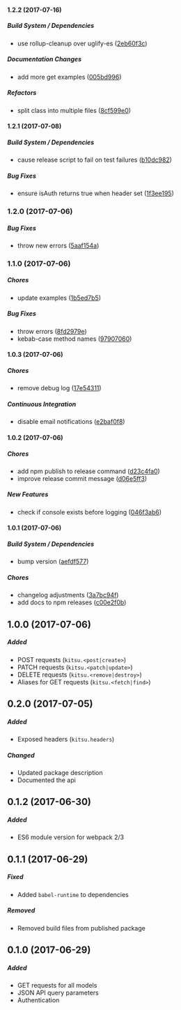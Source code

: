 #### 1.2.2 (2017-07-16)

##### Build System / Dependencies

* use rollup-cleanup over uglify-es ([2eb60f3c](https://github.com/wopian/kitsu/commit/2eb60f3c441224cb060a18ffd49d1e308d612641))

##### Documentation Changes

* add more get examples ([005bd996](https://github.com/wopian/kitsu/commit/005bd99644e2f49c60baf14c78866048b1ccc00a))

##### Refactors

* split class into multiple files ([8cf599e0](https://github.com/wopian/kitsu/commit/8cf599e0324c0e7492e96b4f4a0d09992583ea80))

#### 1.2.1 (2017-07-08)

##### Build System / Dependencies

* cause release script to fail on test failures ([b10dc982](https://github.com/wopian/kitsu/commit/b10dc98256468b63c9a2f86e44202af817674f8c))

##### Bug Fixes

* ensure isAuth returns true when header set ([1f3ee195](https://github.com/wopian/kitsu/commit/1f3ee19549855df77fb3609d74819d7196154f2a))

### 1.2.0 (2017-07-06)

##### Bug Fixes

* throw new errors ([5aaf154a](https://github.com/wopian/kitsu/commit/5aaf154aac4c2785835c5564a431d1d4b0181c1a))

### 1.1.0 (2017-07-06)

##### Chores

* update examples ([1b5ed7b5](https://github.com/wopian/kitsu/commit/1b5ed7b56196843af2c2ad7e9ef2f8c9a64c80ee))

##### Bug Fixes

* throw errors ([8fd2979e](https://github.com/wopian/kitsu/commit/8fd2979e9a747219377293364ee0c40a0f05ae07))
* kebab-case method names ([97907060](https://github.com/wopian/kitsu/commit/97907060ef713fa8e97e05a5deae0492227edb28))

#### 1.0.3 (2017-07-06)

##### Chores

* remove debug log ([17e54311](https://github.com/wopian/kitsu/commit/17e5431188e923ce9bc72f917d288c46f2bd99c0))

##### Continuous Integration

* disable email notifications ([e2baf0f8](https://github.com/wopian/kitsu/commit/e2baf0f8ecf770d637ffb131c35a70ea782f1a01))

#### 1.0.2 (2017-07-06)

##### Chores

* add npm publish to release command ([d23c4fa0](https://github.com/wopian/kitsu/commit/d23c4fa0348190777bb5ba1d350ba7ee771a4dac))
* improve release commit message ([d06e5ff3](https://github.com/wopian/kitsu/commit/d06e5ff350bb7c6ffdb893dee238439dc0b41ea2))

##### New Features

* check if console exists before logging ([046f3ab6](https://github.com/wopian/kitsu/commit/046f3ab6b63092f24fdaae017363cfc923950b24))

#### 1.0.1 (2017-07-06)

##### Build System / Dependencies

* bump version ([aefdf577](https://github.com/wopian/kitsu/commit/aefdf57738e918b4a71317b553031f05780666da))

##### Chores

* changelog adjustments ([3a7bc94f](https://github.com/wopian/kitsu/commit/3a7bc94ff385f9b7ee5829f6b9c644cdb9faa419))
* add docs to npm releases ([c00e2f0b](https://github.com/wopian/kitsu/commit/c00e2f0bcfa976f090f35b8563958fe6a3ca4933))

## 1.0.0 (2017-07-06)

##### Added

- POST requests (`kitsu.<post|create>`)
- PATCH requests (`kitsu.<patch|update>`)
- DELETE requests (`kitsu.<remove|destroy>`)
- Aliases for GET requests (`kitsu.<fetch|find>`)

## 0.2.0 (2017-07-05)

##### Added

- Exposed headers (`kitsu.headers`)

##### Changed

- Updated package description
- Documented the api

## 0.1.2 (2017-06-30)

##### Added

- ES6 module version for webpack 2/3

## 0.1.1 (2017-06-29)

##### Fixed

- Added `babel-runtime` to dependencies

##### Removed

- Removed build files from published package

## 0.1.0 (2017-06-29)

##### Added

- GET requests for all models
- JSON API query parameters
- Authentication
